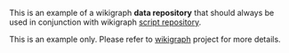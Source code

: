 
This is an example of a wikigraph **data repository** that should always be used in conjunction with wikigraph [script repository](https://github.com/nihole/wikigraph).

This is an example only. Please refer to [wikigraph](https://github.com/nihole/wikigraph) project for more details.
